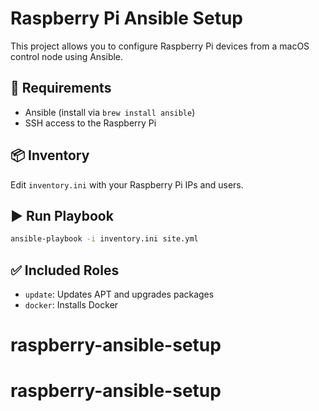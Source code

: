 # Raspberry Pi Ansible Setup

This project allows you to configure Raspberry Pi devices from a macOS control node using Ansible.

## 🧰 Requirements

- Ansible (install via `brew install ansible`)
- SSH access to the Raspberry Pi

## 📦 Inventory

Edit `inventory.ini` with your Raspberry Pi IPs and users.

## ▶️ Run Playbook

```bash
ansible-playbook -i inventory.ini site.yml
```

## ✅ Included Roles

- `update`: Updates APT and upgrades packages
- `docker`: Installs Docker
# raspberry-ansible-setup
# raspberry-ansible-setup
